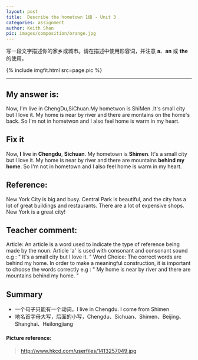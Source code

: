 ```yaml
---
layout: post
title:  Describe the hometown 1级 - Unit 3
categories: assignment
author: Keith Shan
pic: images/composition/orange.jpg
---
```


写一段文字描述你的家乡或城市。请在描述中使用形容词，并注意 **a**、**an** 或 **the** 的使用。

<!--more-->


{% include imgfit.html src=page.pic %}

---

## My answer is:

Now, I'm live in ChengDu,SiChuan.My hometwon is ShiMen .It's small city but I love it.
My home is near by river and there are  montains on the home's back.
So I'm not in hometwon and I also feel home is warm in my heart. 

## Fix it

Now, **I** live in **Chengdu**, **Sichuan**. My hometown is **Shimen**. It's a small city but I love it. 
My home is near by river and there are mountains **behind my home**. So I'm not in hometown and I also feel home is warm in my heart. 

## Reference:

New York City is big and busy. Central Park is beautiful, and the city has a lot of great buildings and restaurants. 
There are a lot of expensive shops. New York is a great city!

## Teacher comment:
Article: An article is a word used to indicate the type of reference being made by the noun. 
Article 'a' is used with consonant and consonant sound e.g : " It's a small city but I love it. " 
Word Choice: The correct words are behind my home. In order to make a meaningful construction, 
it is important to choose the words correctly e.g : " My home is near by river and there are mountains behind my home. "

## Summary

- 一个句子只能有一个动词，I live in Chengdu. I come from Shimen
- 地名首字母大写，后面的小写，Chengdu、Sichuan、Shimen、Beijing、Shanghai、Heilongjiang


#### Picture reference: 
> http://www.hkcd.com/userfiles/1413257049.jpg


